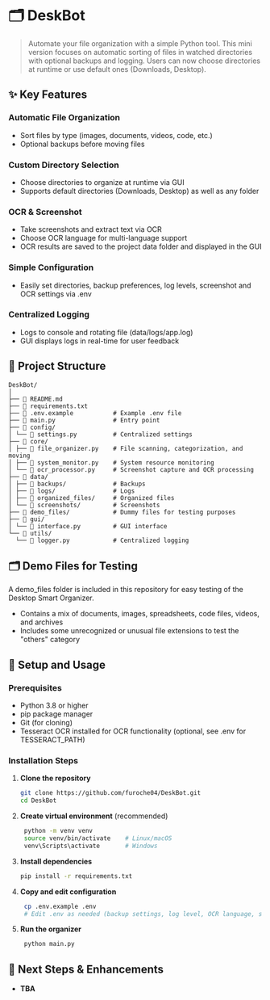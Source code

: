 # 🗂️ DeskBot

> Automate your file organization with a simple Python tool. This mini version focuses on automatic sorting of files in watched directories with optional backups and logging. Users can now choose directories at runtime or use default ones (Downloads, Desktop).

## ✨ Key Features

### Automatic File Organization
- Sort files by type (images, documents, videos, code, etc.)
- Optional backups before moving files

### Custom Directory Selection
- Choose directories to organize at runtime via GUI
- Supports default directories (Downloads, Desktop) as well as any folder

### OCR & Screenshot
- Take screenshots and extract text via OCR
- Choose OCR language for multi-language support
- OCR results are saved to the project data folder and displayed in the GUI

### Simple Configuration
- Easily set directories, backup preferences, log levels, screenshot and OCR settings via .env

### Centralized Logging
- Logs to console and rotating file (data/logs/app.log)
- GUI displays logs in real-time for user feedback

## 📁 Project Structure

```
DeskBot/
│
├── 📄 README.md
├── 📄 requirements.txt
├── 📄 .env.example           # Example .env file
├── 📄 main.py                # Entry point
├── 📂 config/
│ └── 📄 settings.py          # Centralized settings
├── 📂 core/
│ ├── 📄 file_organizer.py    # File scanning, categorization, and moving
│ ├── 📄 system_monitor.py    # System resource monitoring
│ └── 📄 ocr_processor.py     # Screenshot capture and OCR processing
├── 📂 data/
│ ├── 📂 backups/             # Backups
│ ├── 📂 logs/                # Logs
│ ├── 📂 organized_files/     # Organized files
│ └── 📂 screenshots/         # Screenshots
├── 📂 demo_files/            # Dummy files for testing purposes
├── 📂 gui/
│ └── 📄 interface.py         # GUI interface
└── 📂 utils/
  └── 📄 logger.py            # Centralized logging

```

## 🗂️ Demo Files for Testing

A demo_files folder is included in this repository for easy testing of the Desktop Smart Organizer.
- Contains a mix of documents, images, spreadsheets, code files, videos, and archives
- Includes some unrecognized or unusual file extensions to test the "others" category

## 🚀 Setup and Usage

### Prerequisites
- Python 3.8 or higher
- pip package manager
- Git (for cloning)
- Tesseract OCR installed for OCR functionality (optional, see .env for TESSERACT_PATH)

### Installation Steps

1. **Clone the repository**
   ```bash
   git clone https://github.com/furoche04/DeskBot.git
   cd DeskBot
   ```

2. **Create virtual environment** (recommended)
   ```bash
    python -m venv venv
    source venv/bin/activate    # Linux/macOS
    venv\Scripts\activate       # Windows
   ```

3. **Install dependencies**
   ```bash
   pip install -r requirements.txt
   ```

4. **Copy and edit configuration**
   ```bash
    cp .env.example .env
    # Edit .env as needed (backup settings, log level, OCR language, screenshot format, etc.)
   ```

5. **Run the organizer**
   ```bash
    python main.py
   ```

## 🔄 Next Steps & Enhancements

- **TBA**
